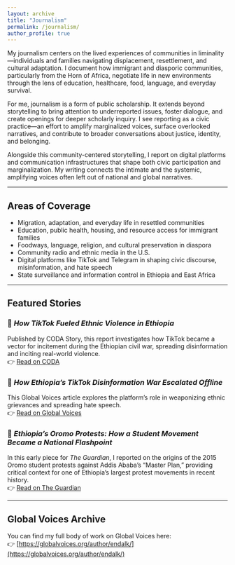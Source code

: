 ```yaml
---
layout: archive
title: "Journalism"
permalink: /journalism/
author_profile: true
---
```


My journalism centers on the lived experiences of communities in liminality—individuals and families navigating displacement, resettlement, and cultural adaptation. I document how immigrant and diasporic communities, particularly from the Horn of Africa, negotiate life in new environments through the lens of education, healthcare, food, language, and everyday survival.

For me, journalism is a form of public scholarship. It extends beyond storytelling to bring attention to underreported issues, foster dialogue, and create openings for deeper scholarly inquiry. I see reporting as a civic practice—an effort to amplify marginalized voices, surface overlooked narratives, and contribute to broader conversations about justice, identity, and belonging.

Alongside this community-centered storytelling, I report on digital platforms and communication infrastructures that shape both civic participation and marginalization. My writing connects the intimate and the systemic, amplifying voices often left out of national and global narratives.

---

## Areas of Coverage

- Migration, adaptation, and everyday life in resettled communities  
- Education, public health, housing, and resource access for immigrant families  
- Foodways, language, religion, and cultural preservation in diaspora  
- Community radio and ethnic media in the U.S.  
- Digital platforms like TikTok and Telegram in shaping civic discourse, misinformation, and hate speech  
- State surveillance and information control in Ethiopia and East Africa  

---

## Featured Stories

### 🔹 *How TikTok Fueled Ethnic Violence in Ethiopia*  
Published by CODA Story, this report investigates how TikTok became a vector for incitement during the Ethiopian civil war, spreading disinformation and inciting real-world violence.  
👉 [Read on CODA](https://www.codastory.com/author/endalkachew-chala/)

### 🔹 *How Ethiopia’s TikTok Disinformation War Escalated Offline*  
This Global Voices article explores the platform’s role in weaponizing ethnic grievances and spreading hate speech.  
👉 [Read on Global Voices](https://globalvoices.org/2023/06/01/how-ethiopias-tiktok-disinformation-war-escalated-offline/)

### 🔹 *Ethiopia’s Oromo Protests: How a Student Movement Became a National Flashpoint*  
In this early piece for *The Guardian*, I reported on the origins of the 2015 Oromo student protests against Addis Ababa’s “Master Plan,” providing critical context for one of Ethiopia’s largest protest movements in recent history.  
👉 [Read on The Guardian](https://www.theguardian.com/world/2015/dec/11/ethiopia-protests-master-plan-addis-ababa-students)

---

## Global Voices Archive

You can find my full body of work on Global Voices here:  
👉 [https://globalvoices.org/author/endalk/](https://globalvoices.org/author/endalk/)
